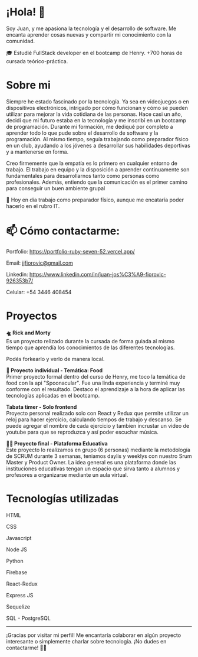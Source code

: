 # **¡Hola!** 👋
Soy Juan, y me apasiona la tecnología y el desarrollo de software. Me encanta aprender cosas nuevas y compartir mi conocimiento con la comunidad.

🎓 Estudié FullStack developer en el bootcamp de Henry. +700 horas de cursada teórico-práctica.

# **Sobre mi**

Siempre he estado fascinado por la tecnología. Ya sea en videojuegos o en dispositivos electrónicos, intrigado por cómo funcionan y cómo se pueden utilizar para mejorar la vida cotidiana de las personas.
Hace casi un año, decidí que mi futuro estaba en la tecnología y me inscribí en un bootcamp de programación. Durante mi formación, me dediqué por completo a aprender todo lo que pude sobre el desarrollo de software y la programación. Al mismo tiempo, seguía trabajando como preparador físico en un club, ayudando a los jóvenes a desarrollar sus habilidades deportivas y a mantenerse en forma.

Creo firmemente que la empatía es lo primero en cualquier entorno de trabajo. El trabajo en equipo y la disposición a aprender continuamente son fundamentales para desarrollarnos tanto como personas como profesionales. Además, entiendo que la comunicación es el primer camino para conseguir un buen ambiente grupal

💼 Hoy en día trabajo como preparador físico, aunque me encataría poder hacerlo en el rubro IT.

# **📫 Cómo contactarme:**

Portfolio: https://portfolio-ruby-seven-52.vercel.app/

Email: jjfiorovic@gmail.com<br />

Linkedin: https://www.linkedin.com/in/juan-jos%C3%A9-fiorovic-926353b7/<br />

Celular: +54 3446 408454<br />

# **Proyectos**

**🛸 Rick and Morty** 
<br />
Es un proyecto relizado durante la cursada de forma guiada al mismo tiempo que aprendía los conocimientos de las diferentes tecnologías.

Podés forkearlo y verlo de manera local.


**🍕 Proyecto individual - Temática: Food**
<br />
Primer proyecto formal dentro del curso de Henry, me toco la temática de food con la api "Spoonacular".
Fue una linda experiencia y terminé muy conforme con el resultado. Destaco el aprendizaje a la hora de aplicar las tecnologías aplicadas en el bootcamp.

**Tabata timer - Solo frontend**
<br />
Proyecto personal realizado solo con React y Redux que permite utilizar un reloj para hacer ejercicio, calculando tiempos de trabajo y descanso. Se puede agregar el nombre de cada ejercicio y tambien incrustar un video de youtube para que se reproduzca y así poder escuchar música.


**🧑‍🏫 Proyecto final - Plataforma Educativa**
<br />
Este proyecto lo realizamos en grupo (6 personas) mediante la metodología de SCRUM durante 3 semanas, teniamos daylis y weeklys con nuestro Srum Master y Product Owner.
La idea general es una plataforma donde las instituciones educativas tengan un espacio que sirva tanto a alumnos y profesores a organizarse mediante un aula virtual.


# **Tecnologías utilizadas**

HTML

CSS

Javascript

Node JS

Python

Firebase

React-Redux

Express JS

Sequelize

SQL - PostgreSQL

<hr/>
¡Gracias por visitar mi perfil! Me encantaría colaborar en algún proyecto interesante o simplemente charlar sobre tecnología. ¡No dudes en contactarme! 👋👋
